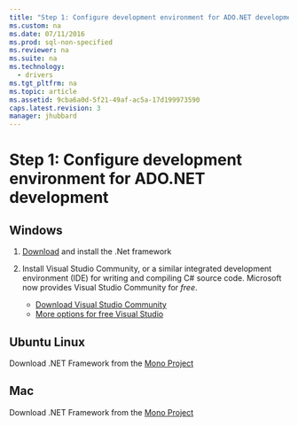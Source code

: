 ```yaml
---
title: "Step 1: Configure development environment for ADO.NET development"
ms.custom: na
ms.date: 07/11/2016
ms.prod: sql-non-specified
ms.reviewer: na
ms.suite: na
ms.technology: 
  - drivers
ms.tgt_pltfrm: na
ms.topic: article
ms.assetid: 9cba6a0d-5f21-49af-ac5a-17d199973590
caps.latest.revision: 3
manager: jhubbard
---
```

# Step 1: Configure development environment for ADO.NET development
  
  
## Windows  
  
1. [Download](https://www.microsoft.com/net) and install the .Net framework  
  
2. Install Visual Studio Community, or a similar integrated development environment (IDE) for writing and compiling C# source code.  Microsoft now provides Visual Studio Community for *free*.  
    - [Download Visual Studio Community](http://www.visualstudio.com/products/visual-studio-community-vs)  
    - [More options for free Visual Studio](http://www.visualstudio.com/products/free-developer-offers-vs.aspx)  
  
  
## Ubuntu Linux  
  
Download .NET Framework from the [Mono Project](http://www.mono-project.com/)  
  
## Mac  
  
Download .NET Framework from the [Mono Project](http://www.mono-project.com/)